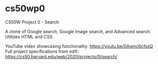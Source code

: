 # cs50wp0
CS50W Project 0 - Search

A clone of Google search, Google Image search, and Advanced search. Utilizes HTML and CSS.

YouTube video showcasing functionality: https://youtu.be/0Agmc6cfssQ
Full project specifications from edX: https://cs50.harvard.edu/web/2020/projects/0/search/